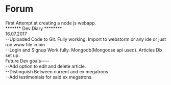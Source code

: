 # Forum <br />
First Attempt at creating a node js webapp.<br />
*******   Dev Diary  ********<br />
16.07.2017<br />
--Uploaded Code to Git. Fully working. Import to webstorm or any ide or just run www file in bin<br />
--Login and Signup Work fully. Mongodb(Mongoose api used). Articles Db set up.<br />
Future Dev goals----<br />
--Add option to edit and delete article.<br />
--Distinguish Between current and ex megatrons<br />
--Add testimonials for said ex megatrons.<br />
